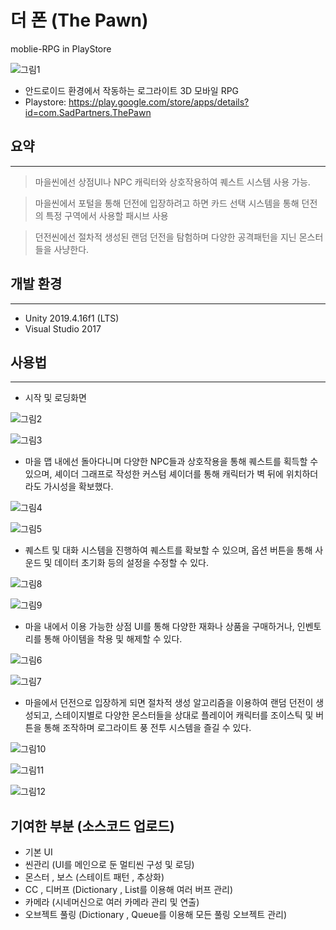 # 더 폰 (The Pawn)
moblie-RPG in PlayStore

![그림1](https://user-images.githubusercontent.com/55977034/106613770-e7583f80-65ad-11eb-9e2b-c2b303a630ef.png)

- 안드로이드 환경에서 작동하는 로그라이트 3D 모바일 RPG
- Playstore: https://play.google.com/store/apps/details?id=com.SadPartners.ThePawn

##  요약
---
> 마을씬에선 상점UI나 NPC 캐릭터와 상호작용하여 퀘스트 시스템 사용 가능.

> 마을씬에서 포털을 통해 던전에 입장하려고 하면 카드 선택 시스템을 통해 던전의 특정 구역에서 사용할 패시브 사용
 
> 던전씬에선 절차적 생성된 랜덤 던전을 탐험하며 다양한 공격패턴을 지닌 몬스터들을 사냥한다.


## 개발 환경
---
- Unity 2019.4.16f1 (LTS)
- Visual Studio 2017
## 사용법
---

- 시작 및 로딩화면

![그림2](https://user-images.githubusercontent.com/55977034/106613772-e7f0d600-65ad-11eb-8a10-7c591d668a22.png)

![그림3](https://user-images.githubusercontent.com/55977034/106613775-e8896c80-65ad-11eb-857d-3232cb0c1b14.png)

- 마을 맵 내에선 돌아다니며 다양한 NPC들과 상호작용을 통해 퀘스트를 획득할 수 있으며, 셰이더 그래프로 작성한 커스텀 셰이더를 통해 캐릭터가 벽 뒤에 위치하더라도 가시성을 확보했다.

![그림4](https://user-images.githubusercontent.com/55977034/106613778-e9220300-65ad-11eb-8437-0f6d9ed2df1f.png)

![그림5](https://user-images.githubusercontent.com/55977034/106613782-e9ba9980-65ad-11eb-9261-1e2290409995.png)

- 퀘스트 및 대화 시스템을 진행하여 퀘스트를 확보할 수 있으며, 옵션 버튼을 통해 사운드 및 데이터 초기화 등의 설정을 수정할 수 있다.

![그림8](https://user-images.githubusercontent.com/55977034/106613754-e45d4f00-65ad-11eb-8d9a-771c0c2431f5.png)

![그림9](https://user-images.githubusercontent.com/55977034/106613761-e6271280-65ad-11eb-977d-55d0fe676d65.png)
  
- 마을 내에서 이용 가능한 상점 UI를 통해 다양한 재화나 상품을 구매하거나, 인벤토리를 통해 아이템을 착용 및 해제할 수 있다.

![그림6](https://user-images.githubusercontent.com/55977034/106613785-ea533000-65ad-11eb-9075-7747587ed180.png)

![그림7](https://user-images.githubusercontent.com/55977034/106613983-29818100-65ae-11eb-8339-29979726ce96.png)
  
- 마을에서 던전으로 입장하게 되면 절차적 생성 알고리즘을 이용하여 랜덤 던전이 생성되고, 스테이지별로 다양한 몬스터들을 상대로 플레이어 캐릭터를 조이스틱 및 버튼을 통해 조작하며 로그라이트 풍 전투 시스템을 즐길 수 있다.

![그림10](https://user-images.githubusercontent.com/55977034/106613762-e6271280-65ad-11eb-9bb2-5c74fd947cbf.png)

![그림11](https://user-images.githubusercontent.com/55977034/106613766-e6bfa900-65ad-11eb-83bd-a756c9c324db.png)

![그림12](https://user-images.githubusercontent.com/43703023/108495990-d5380a00-72ec-11eb-9e8e-66f6aedc90c0.png)


## 기여한 부분 (소스코드 업로드)
- 기본 UI
- 씬관리 (UI를 메인으로 둔 멀티씬 구성 및 로딩)
- 몬스터 , 보스 (스테이트 패턴 , 추상화)
- CC , 디버프  (Dictionary , List를 이용해 여러 버프 관리)
- 카메라 (시네머신으로 여러 카메라 관리 및 연출)
- 오브젝트 풀링 (Dictionary , Queue를 이용해 모든 풀링 오브젝트 관리)
